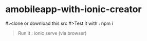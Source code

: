 # amobileapp-with-ionic-creator
#>clone or download this src
#>Test it with : npm i
> Run it : ionic serve (via browser)
